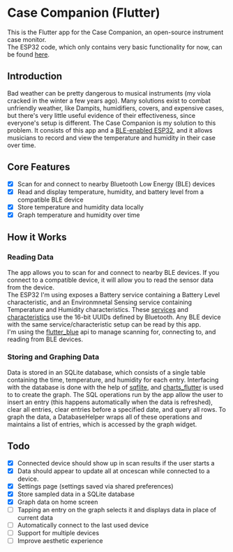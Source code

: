 # Case Companion (Flutter)

This is the Flutter app for the Case Companion, an open-source instrument case monitor.\
The ESP32 code, which only contains very basic functionality for now, can be found [here](https://github.com/mattang687/case-companion-esp.git).

## Introduction
Bad weather can be pretty dangerous to musical instruments (my viola cracked in the winter a few years ago). Many solutions exist to combat unfriendly weather, like Dampits, humidifiers, covers, and expensive cases, but there's very little useful evidence of their effectiveness, since everyone's setup is different. The Case Companion is my solution to this problem. It consists of this app and a [BLE-enabled ESP32](https://github.com/mattang687/case-companion-esp.git), and it allows musicians to record and view the temperature and humidity in their case over time.

## Core Features
- [x] Scan for and connect to nearby Bluetooth Low Energy (BLE) devices
- [x] Read and display temperature, humidity, and battery level from a compatible BLE device
- [x] Store temperature and humidity data locally
- [x] Graph temperature and humidity over time

## How it Works
### Reading Data
The app allows you to scan for and connect to nearby BLE devices. If you connect to a compatible device, it will allow you to read the sensor data from the device.\
The ESP32 I'm using exposes a Battery service containing a Battery Level characteristic, and an Environmnetal Sensing service containing Temperature and Humidity characteristics. These [services](https://www.bluetooth.com/specifications/gatt/services/) and [characteristics](https://www.bluetooth.com/specifications/gatt/characteristics/) use the 16-bit UUIDs defined by Bluetooth. Any BLE device with the same service/characteristic setup can be read by this app.\
I'm using the [flutter_blue](https://pub.dev/packages/flutter_blue) api to manage scanning for, connecting to, and reading from BLE devices.

### Storing and Graphing Data
Data is stored in an SQLite database, which consists of a single table containing the time, temperature, and humidity for each entry. Interfacing with the database is done with the help of [sqflite](https://pub.dev/packages/sqflite), and [charts_flutter](https://pub.dev/packages/charts_flutter) is used to to create the graph. The SQL operations run by the app allow the user to insert an entry (this happens automatically when the data is refreshed), clear all entries, clear entries before a specified date, and query all rows. To graph the data, a DatabaseHelper wraps all of these operations and maintains a list of entries, which is accessed by the graph widget. 

## Todo
- [x] Connected device should show up in scan results if the user starts a 
- [x] Data should appear to update all at oncescan while connected to a device.
- [x] Settings page (settings saved via shared preferences)
- [x] Store sampled data in a SQLite database
- [x] Graph data on home screen
- [ ] Tapping an entry on the graph selects it and displays data in place of current data
- [ ] Automatically connect to the last used device
- [ ] Support for multiple devices
- [ ] Improve aesthetic experience